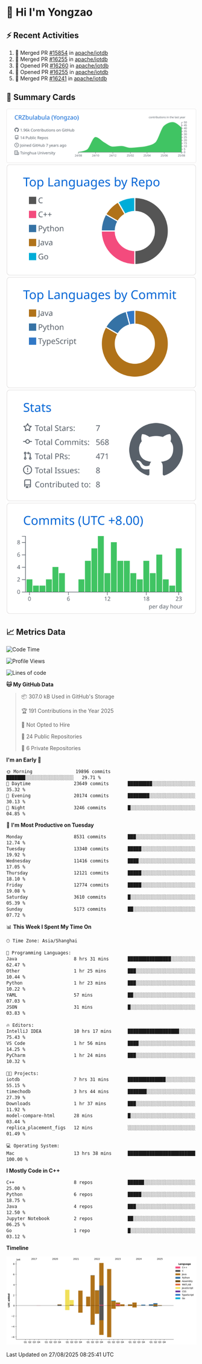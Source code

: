 # 👋 Hi I'm Yongzao

## ⚡ Recent Activities
<!--START_SECTION:activity-->
1. 🎉 Merged PR [#15854](https://github.com/apache/iotdb/pull/15854) in [apache/iotdb](https://github.com/apache/iotdb)
2. 🎉 Merged PR [#16255](https://github.com/apache/iotdb/pull/16255) in [apache/iotdb](https://github.com/apache/iotdb)
3. 💪 Opened PR [#16260](https://github.com/apache/iotdb/pull/16260) in [apache/iotdb](https://github.com/apache/iotdb)
4. 💪 Opened PR [#16255](https://github.com/apache/iotdb/pull/16255) in [apache/iotdb](https://github.com/apache/iotdb)
5. 🎉 Merged PR [#16241](https://github.com/apache/iotdb/pull/16241) in [apache/iotdb](https://github.com/apache/iotdb)
<!--END_SECTION:activity-->

## 🎑 Summary Cards

[![](https://raw.githubusercontent.com/CRZbulabula/CRZbulabula/main/profile-summary-card-output/github/0-profile-details.svg)](https://github.com/vn7n24fzkq/github-profile-summary-cards)
[![](https://raw.githubusercontent.com/CRZbulabula/CRZbulabula/main/profile-summary-card-output/github/1-repos-per-language.svg)](https://github.com/vn7n24fzkq/github-profile-summary-cards) [![](https://raw.githubusercontent.com/CRZbulabula/CRZbulabula/main/profile-summary-card-output/github/2-most-commit-language.svg)](https://github.com/vn7n24fzkq/github-profile-summary-cards)
[![](https://raw.githubusercontent.com/CRZbulabula/CRZbulabula/main/profile-summary-card-output/github/3-stats.svg)](https://github.com/vn7n24fzkq/github-profile-summary-cards) [![](https://raw.githubusercontent.com/CRZbulabula/CRZbulabula/main/profile-summary-card-output/github/4-productive-time.svg)](https://github.com/vn7n24fzkq/github-profile-summary-cards)

## 📈 Metrics Data

<!--START_SECTION:waka-->
![Code Time](http://img.shields.io/badge/Code%20Time-1%2C146%20hrs%2047%20mins-blue)

![Profile Views](http://img.shields.io/badge/Profile%20Views-1-blue)

![Lines of code](https://img.shields.io/badge/From%20Hello%20World%20I%27ve%20Written-36.2%20million%20lines%20of%20code-blue)

**🐱 My GitHub Data** 

> 📦 307.0 kB Used in GitHub's Storage 
 > 
> 🏆 191 Contributions in the Year 2025
 > 
> 🚫 Not Opted to Hire
 > 
> 📜 24 Public Repositories 
 > 
> 🔑 6 Private Repositories 
 > 
**I'm an Early 🐤** 

```text
🌞 Morning                19896 commits       ███████░░░░░░░░░░░░░░░░░░   29.71 % 
🌆 Daytime                23649 commits       █████████░░░░░░░░░░░░░░░░   35.32 % 
🌃 Evening                20174 commits       ████████░░░░░░░░░░░░░░░░░   30.13 % 
🌙 Night                  3246 commits        █░░░░░░░░░░░░░░░░░░░░░░░░   04.85 % 
```
📅 **I'm Most Productive on Tuesday** 

```text
Monday                   8531 commits        ███░░░░░░░░░░░░░░░░░░░░░░   12.74 % 
Tuesday                  13340 commits       █████░░░░░░░░░░░░░░░░░░░░   19.92 % 
Wednesday                11416 commits       ████░░░░░░░░░░░░░░░░░░░░░   17.05 % 
Thursday                 12121 commits       █████░░░░░░░░░░░░░░░░░░░░   18.10 % 
Friday                   12774 commits       █████░░░░░░░░░░░░░░░░░░░░   19.08 % 
Saturday                 3610 commits        █░░░░░░░░░░░░░░░░░░░░░░░░   05.39 % 
Sunday                   5173 commits        ██░░░░░░░░░░░░░░░░░░░░░░░   07.72 % 
```


📊 **This Week I Spent My Time On** 

```text
🕑︎ Time Zone: Asia/Shanghai

💬 Programming Languages: 
Java                     8 hrs 31 mins       ████████████████░░░░░░░░░   62.47 % 
Other                    1 hr 25 mins        ███░░░░░░░░░░░░░░░░░░░░░░   10.44 % 
Python                   1 hr 23 mins        ███░░░░░░░░░░░░░░░░░░░░░░   10.22 % 
YAML                     57 mins             ██░░░░░░░░░░░░░░░░░░░░░░░   07.03 % 
JSON                     31 mins             █░░░░░░░░░░░░░░░░░░░░░░░░   03.83 % 

🔥 Editors: 
IntelliJ IDEA            10 hrs 17 mins      ███████████████████░░░░░░   75.43 % 
VS Code                  1 hr 56 mins        ████░░░░░░░░░░░░░░░░░░░░░   14.25 % 
PyCharm                  1 hr 24 mins        ███░░░░░░░░░░░░░░░░░░░░░░   10.32 % 

🐱‍💻 Projects: 
iotdb                    7 hrs 31 mins       ██████████████░░░░░░░░░░░   55.15 % 
timechodb                3 hrs 44 mins       ███████░░░░░░░░░░░░░░░░░░   27.39 % 
Downloads                1 hr 37 mins        ███░░░░░░░░░░░░░░░░░░░░░░   11.92 % 
model-compare-html       28 mins             █░░░░░░░░░░░░░░░░░░░░░░░░   03.44 % 
replica_placement_figs   12 mins             ░░░░░░░░░░░░░░░░░░░░░░░░░   01.49 % 

💻 Operating System: 
Mac                      13 hrs 38 mins      █████████████████████████   100.00 % 
```

**I Mostly Code in C++** 

```text
C++                      8 repos             ██████░░░░░░░░░░░░░░░░░░░   25.00 % 
Python                   6 repos             █████░░░░░░░░░░░░░░░░░░░░   18.75 % 
Java                     4 repos             ███░░░░░░░░░░░░░░░░░░░░░░   12.50 % 
Jupyter Notebook         2 repos             ██░░░░░░░░░░░░░░░░░░░░░░░   06.25 % 
Go                       1 repo              █░░░░░░░░░░░░░░░░░░░░░░░░   03.12 % 
```



**Timeline**

![Lines of Code chart](https://raw.githubusercontent.com/CRZbulabula/CRZbulabula/main/assets/bar_graph.png)


 Last Updated on 27/08/2025 08:25:41 UTC
<!--END_SECTION:waka-->

